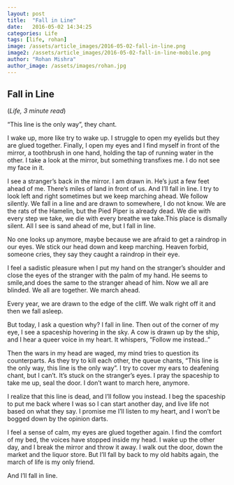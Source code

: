 ```yaml
---
layout: post
title:  "Fall in Line"
date:   2016-05-02 14:34:25
categories: Life
tags: [life, rohan]
image: /assets/article_images/2016-05-02-fall-in-line.png
image2: /assets/article_images/2016-05-02-fall-in-line-mobile.png
author: "Rohan Mishra"
author_image: /assets/images/rohan.jpg
---
```

<h2> Fall in Line </h2>
(<i>Life, 3 minute read</i>)
<p>“This line is the only way”, they chant.</p>
<p>I wake up, more like try to wake up. I struggle to open my eyelids but they are glued together. Finally, I open my eyes and I find myself in front of the mirror, a toothbrush in one hand, holding the tap of running water in the other. I take a look at the mirror, but something transfixes me. I do not see my face in it.</p>
<p>I see a stranger’s back in the mirror. I am drawn in. He’s just a few feet ahead of me. There’s miles of land in front of us. And I’ll fall in line. I try to look left and right sometimes but we keep marching ahead. We follow silently. We fall in a line and are drawn to somewhere, I do not know. We are the rats of the Hamelin, but the Pied Piper is already dead. We die with every step we take, we die with every breathe we take.This place is dismally silent. All I see is sand ahead of me, but I fall in line.</p>
<p>No one looks up anymore, maybe because we are afraid to get a raindrop in our eyes. We stick our head down and keep marching. Heaven forbid, someone cries, they say they caught a raindrop in their eye.</p>
<p>I feel a sadistic pleasure when I put my hand on the stranger’s shoulder and close the eyes of the stranger with the palm of my hand. He seems to smile,and does the same to the stranger ahead of him. Now we all are blinded. We all are together. We march ahead.</p>
<p>Every year, we are drawn to the edge of the cliff. We walk right off it and then we fall asleep.</p>
<p>But today, I ask a question why? I fall in line. Then out of the corner of my eye, I see a spaceship hovering in the sky. A cow is drawn up by the ship, and I hear a queer voice in my heart. It whispers, “Follow me instead..”</p>
<p>Then the wars in my head are waged, my mind tries to question its counterparts. As they try to kill each other, the queue chants, “This line is the only way, this line is the only way”. I try to cover my ears to deafening chant, but I can’t. It’s stuck on the stranger’s eyes. I pray the spaceship to take me up, seal the door. I don’t want to march here, anymore.</p>
<p>I realize that this line is dead, and I’ll follow you instead. I beg the spaceship to put me back where I was so I can start another day, and live life not based on what they say. I promise me I’ll listen to my heart, and I won’t be bogged down by the opinion darts.</p>
<p>I feel a sense of calm, my eyes are glued together again. I find the comfort of my bed, the voices have stopped inside my head. I wake up the other day, and I break the mirror and throw it away. I walk out the door, down the market and the liquor store. But I’ll fall by back to my old habits again, the march of life is my only friend.</p>
<p>And I’ll fall in line.</p>